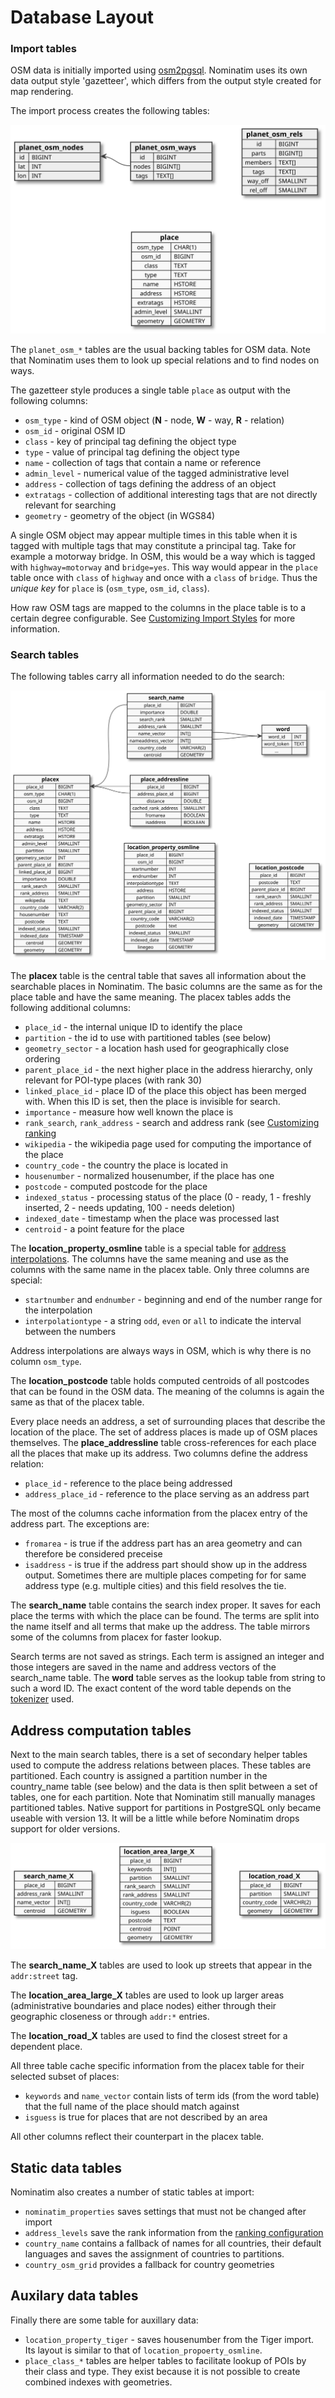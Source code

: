 # Database Layout

### Import tables

OSM data is initially imported using [osm2pgsql](https://osm2pgsql.org).
Nominatim uses its own data output style 'gazetteer', which differs from the
output style created for map rendering.

The import process creates the following tables:

![osm2pgsql tables](osm2pgsql-tables.svg)

The `planet_osm_*` tables are the usual backing tables for OSM data. Note
that Nominatim uses them to look up special relations and to find nodes on
ways.

The gazetteer style produces a single table `place` as output with the following
columns:

 * `osm_type` - kind of OSM object (**N** - node, **W** - way, **R** - relation)
 * `osm_id` - original OSM ID
 * `class` - key of principal tag defining the object type
 * `type` - value of principal tag defining the object type
 * `name` - collection of tags that contain a name or reference
 * `admin_level` - numerical value of the tagged administrative level
 * `address` - collection of tags defining the address of an object
 * `extratags` - collection of additional interesting tags that are not
                 directly relevant for searching
 * `geometry` - geometry of the object (in WGS84)

A single OSM object may appear multiple times in this table when it is tagged
with multiple tags that may constitute a principal tag. Take for example a
motorway bridge. In OSM, this would be a way which is tagged with
`highway=motorway` and `bridge=yes`. This way would appear in the `place` table
once with `class` of `highway` and once with a `class` of `bridge`. Thus the
*unique key* for `place` is (`osm_type`, `osm_id`, `class`).

How raw OSM tags are mapped to the columns in the place table is to a certain
degree configurable. See [Customizing Import Styles](../customize/Import-Styles.md)
for more information.

### Search tables

The following tables carry all information needed to do the search:

![search tables](search-tables.svg)

The **placex** table is the central table that saves all information about the
searchable places in Nominatim. The basic columns are the same as for the
place table and have the same meaning. The placex tables adds the following
additional columns:

 * `place_id` - the internal unique ID to identify the place
 * `partition` - the id to use with partitioned tables (see below)
 * `geometry_sector` - a location hash used for geographically close ordering
 * `parent_place_id` - the next higher place in the address hierarchy, only
   relevant for POI-type places (with rank 30)
 * `linked_place_id` - place ID of the place this object has been merged with.
   When this ID is set, then the place is invisible for search.
 * `importance` - measure how well known the place is
 * `rank_search`, `rank_address` - search and address rank (see [Customizing ranking](../customize/Ranking.md)
 * `wikipedia` - the wikipedia page used for computing the importance of the place
 * `country_code` - the country the place is located in
 * `housenumber` - normalized housenumber, if the place has one
 * `postcode` - computed postcode for the place
 * `indexed_status` - processing status of the place (0 - ready, 1 - freshly inserted, 2 - needs updating, 100 - needs deletion)
 * `indexed_date` - timestamp when the place was processed last
 * `centroid` - a point feature for the place

The **location_property_osmline** table is a special table for
[address interpolations](https://wiki.openstreetmap.org/wiki/Addresses#Using_interpolation).
The columns have the same meaning and use as the columns with the same name in
the placex table. Only three columns are special:

 * `startnumber` and `endnumber` - beginning and end of the number range
    for the interpolation
 * `interpolationtype` - a string `odd`, `even` or `all` to indicate
    the interval between the numbers

Address interpolations are always ways in OSM, which is why there is no column
`osm_type`.

The **location_postcode** table holds computed centroids of all postcodes that
can be found in the OSM data. The meaning of the columns is again the same
as that of the placex table.

Every place needs an address, a set of surrounding places that describe the
location of the place. The set of address places is made up of OSM places
themselves. The **place_addressline** table cross-references for each place
all the places that make up its address. Two columns define the address
relation:

  * `place_id` - reference to the place being addressed
  * `address_place_id` - reference to the place serving as an address part

The most of the columns cache information from the placex entry of the address
part. The exceptions are:

  * `fromarea` - is true if the address part has an area geometry and can
    therefore be considered preceise
  * `isaddress` - is true if the address part should show up in the address
    output. Sometimes there are multiple places competing for for same address
    type (e.g. multiple cities) and this field resolves the tie.

The **search_name** table contains the search index proper. It saves for each
place the terms with which the place can be found. The terms are split into
the name itself and all terms that make up the address. The table mirrors some
of the columns from placex for faster lookup.

Search terms are not saved as strings. Each term is assigned an integer and those
integers are saved in the name and address vectors of the search_name table. The
**word** table serves as the lookup table from string to such a word ID. The
exact content of the word table depends on the [tokenizer](Tokenizers.md) used.

## Address computation tables

Next to the main search tables, there is a set of secondary helper tables used
to compute the address relations between places. These tables are partitioned.
Each country is assigned a partition number in the country_name table (see
below) and the data is then split between a set of tables, one for each
partition. Note that Nominatim still manually manages partitioned tables.
Native support for partitions in PostgreSQL only became useable with version 13.
It will be a little while before Nominatim drops support for older versions.

![address tables](address-tables.svg)

The **search_name_X** tables are used to look up streets that appear in the
`addr:street` tag.

The **location_area_large_X** tables are used to look up larger areas
(administrative boundaries and place nodes) either through their geographic
closeness or through `addr:*` entries.

The **location_road_X** tables are used to find the closest street for a
dependent place.

All three table cache specific information from the placex table for their
selected subset of places:

 * `keywords` and `name_vector` contain lists of term ids (from the word table)
   that the full name of the place should match against
 * `isguess` is true for places that are not described by an area

All other columns reflect their counterpart in the placex table.

## Static data tables

Nominatim also creates a number of static tables at import:

 * `nominatim_properties` saves settings that must not be changed after
    import
 * `address_levels` save the rank information from the
   [ranking configuration](../customize/Ranking.md)
 * `country_name` contains a fallback of names for all countries, their
   default languages and saves the assignment of countries to partitions.
 * `country_osm_grid` provides a fallback for country geometries

## Auxilary data tables

Finally there are some table for auxillary data:

 * `location_property_tiger` - saves housenumber from the Tiger import. Its
   layout is similar to that of `location_propoerty_osmline`.
 * `place_class_*` tables are helper tables to facilitate lookup of POIs
   by their class and type. They exist because it is not possible to create
   combined indexes with geometries.

